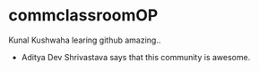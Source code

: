 # commclassroomOP

Kunal Kushwaha learing github amazing..

- Aditya Dev Shrivastava says that this community is awesome.

